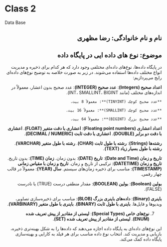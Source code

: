 # Class     2
Data Base
<h2 dir="rtl"> نام و نام خانوادگی: رضا مظهری</h2>
<h2 dir="rtl"> موضوع: نوع های داده ایی در پایگاه داده </h2>

<div dir = "rtl">در پایگاه داده‌ها، نوع‌های داده‌ای مختلفی وجود دارد که هر کدام برای ذخیره و مدیریت انواع مختلف داده‌ها استفاده می‌شوند. در زیر به صورت خلاصه به توضیح نوع‌های داده‌ای رایج می‌پردازیم:

 **اعداد صحیح (Integers)**:
    **عدد صحیح (INTEGER)**: عدد صحیح بدون اعشار، معمولاً در اندازه‌های مختلف (مانند INT، SMALLINT، BIGINT).
    
    **عدد صحیح کوچک (TINYINT)**: معمولاً 8 بیت.
    
    **عدد صحیح کوچک (SMALLINT)**: معمولاً 16 بیت.
    
    **عدد صحیح بزرگ (BIGINT)**: معمولاً 64 بیت.
    

 **اعداد اعشاری (Floating point numbers)**:
     **اعشاری با دقت متغیر (FLOAT)**.
     **اعشاری با دقت دو برابر (DOUBLE)**.
     **اعشاری با دقت ثابت (DECIMAL / NUMERIC)**.

 **رشته‌ها (Strings)**:
     **رشته با طول ثابت (CHAR)**.
     **رشته با طول متغیر (VARCHAR)**.
     **رشته با طول بسیار زیاد (TEXT)**.

 **تاریخ و زمان (Date and Time)**:
     **تاریخ (DATE)**: بدون زمان.
     **زمان (TIME)**: بدون تاریخ.
     **تاریخ و زمان (DATETIME)**: ترکیبی از تاریخ و زمان.
     **تاریخ و زمان با مقیاس زمانی (TIMESTAMP)**: مناسب برای ذخیره زمان‌های سیستم.
     **سال (YEAR)**: معمولاً در قالب چهار رقمی.

 **بولین (Boolean)**:
     **بولین (BOOLEAN)**: مقدار منطقی درست (TRUE) یا نادرست (FALSE).

 **باینری (Binary)**:
     **داده‌های باینری بزرگ (BLOB)**: مناسب برای ذخیره‌سازی تصاویر، ویدیوها و فایل‌ها.
     **باینری با طول ثابت (BINARY)**.
     **باینری با طول متغیر (VARBINARY)**.

7. **نوع‌های خاص (Special Types)**:
     **لیستی از مقادیر از پیش تعریف شده (ENUM)**.
     **لیستی از مقادیر از پیش تعریف شده (SET)**.

این نوع‌های داده‌ای به پایگاه داده اجازه می‌دهند که داده‌ها را به شکل بهینه‌تری ذخیره، بازیابی و مدیریت کند. انتخاب نوع داده مناسب برای هر فیلد به کارایی و بهینه‌سازی پایگاه داده کمک می‌کند.
</div>
